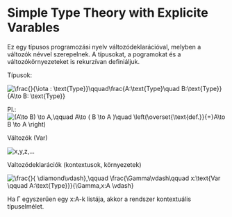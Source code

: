 # Simple Type Theory with Explicite Varables

Ez egy típusos programozási nyelv változódeklarációval, melyben a változók névvel szerepelnek. A típusokat, a pogramokat és a változókörnyezeteket is rekurzívan definiáljuk.

Típusok:

<img align="center" src="https://i.upmath.me/svg/%5Cfrac%7B%7D%7B%5Ciota%20%3A%20%5Ctext%7BType%7D%7D%5Cqquad%5Cfrac%7BA%3A%5Ctext%7BType%7D%5Cquad%20B%3A%5Ctext%7BType%7D%7D%7BA%5Cto%20B%3A%20%5Ctext%7BType%7D%7D" alt="\frac{}{\iota : \text{Type}}\qquad\frac{A:\text{Type}\quad B:\text{Type}}{A\to B: \text{Type}}" />

Pl.:  <img align="center" src="https://i.upmath.me/svg/(A%5Cto%20%20B)%20%5Cto%20A%2C%5Cqquad%20A%5Cto%20(%20B%20%5Cto%20A%20)%5Cquad%20%5Cleft(%5Coverset%7B%5Ctext%7Bdef.%7D%7D%7B%3D%7DA%5Cto%20%20B%20%5Cto%20A%20%5Cright)%20%20%20" alt="(A\to  B) \to A,\qquad A\to ( B \to A )\quad \left(\overset{\text{def.}}{=}A\to  B \to A \right)   " />

Változók (Var)

<img align="center" src="https://i.upmath.me/svg/x%2Cy%2Cz%2C..." alt="x,y,z,..." />

Valtozódeklarációk (kontextusok, környezetek)

<img align="center" src="https://i.upmath.me/svg/%5Cfrac%7B%7D%7B%20%5Cdiamond%5Cvdash%7D%2C%5Cqquad%20%5Cfrac%7B%5CGamma%5Cvdash%5Cqquad%20x%3A%5Ctext%7BVar%20%5Cqquad%20A%3A%5Ctext%7BType%7D%7D%7D%7B%5CGamma%2Cx%3AA%20%5Cvdash%7D" alt="\frac{}{ \diamond\vdash},\qquad \frac{\Gamma\vdash\qquad x:\text{Var \qquad A:\text{Type}}}{\Gamma,x:A \vdash}" />

Ha &Gamma; egyszerűen egy x:A-k listája, akkor a rendszer kontextuális típuselmélet.









